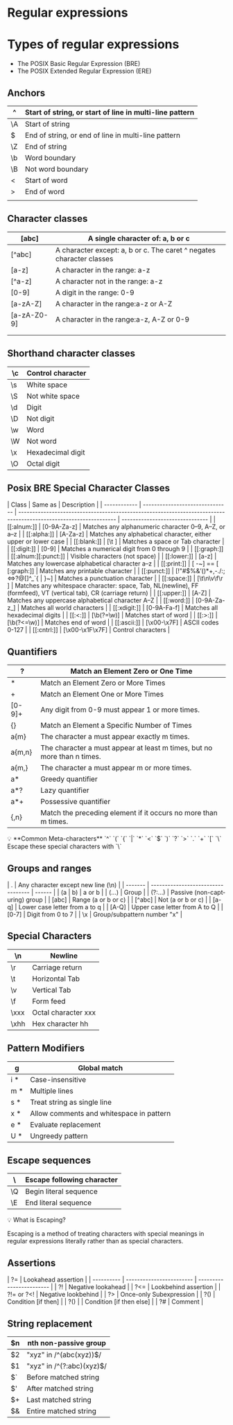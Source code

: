 # Regular expressions

# Types of regular expressions

- The POSIX Basic Regular Expression (BRE)
- The POSIX Extended Regular Expression (ERE)

## Anchors

| ^   | Start of string, or start of line in multi-line pattern |
| --- | ------------------------------------------------------- |
| \A  | Start of string                                         |
| $   | End of string, or end of line in multi-line pattern     |
| \Z  | End of string                                           |
| \b  | Word boundary                                           |
| \B  | Not word boundary                                       |
| \<  | Start of word                                           |
| \>  | End of word                                             |
|     |                                                         |

## Character classes

| [abc]       | A single character of: a, b or c                                     |
| ----------- | -------------------------------------------------------------------- |
| [^abc]      | A character except: a, b or c. The caret ^ negates character classes |
| [a-z]       | A character in the range: a-z                                        |
| [^a-z]      | A character not in the range: a-z                                    |
| [0-9]       | A digit in the range: 0-9                                            |
| [a-zA-Z]    | A character in the range:a-z or A-Z                                  |
| [a-zA-Z0-9] | A character in the range:a-z, A-Z or 0-9                             |
|             |                                                                      |
|             |                                                                      |

## Shorthand character classes

| \c  | Control character  |
| --- | ------------------ |
| \s  | White space        |
| \S  | Not white space    |
| \d  | Digit              |
| \D  | Not digit          |
| \w  | Word               |
| \W  | Not word           |
| \x  | Hexade­cimal digit |
| \O  | Octal digit        |

## Posix BRE Special Character Classes

| Class        | Same as                         | Description                                                                                                       |
| ------------ | ------------------------------- | ----------------------------------------------------------------------------------------------------------------- | ------------------------------- |
| [[:alnum:]]  | [0-9A-Za-z]                     | Matches any alphanumeric character 0–9, A–Z, or a–z                                                               |
| [[:alpha:]]  | [A-Za-z]                        | Matches any alphabetical character, either upper or lower case                                                    |
| [[:blank:]]  | [\t ]                           | Matches a space or Tab character                                                                                  |
| [[:digit:]]  | [0-9]                           | Matches a numerical digit from 0 through 9                                                                        |
| [[:graph:]]  | [[:alnum:][:punct:]]            | Visible characters (not space)                                                                                    |
| [[:lower:]]  | [a-z]                           | Matches any lowercase alphabetical character a–z                                                                  |
| [[:print:]]  | [ -~] == [ [:graph:]]           | Matches any printable character                                                                                   |
| [[:punct:]]  | [!"#$%&’()\*+,-./:;<=>?@[]^\_`{ | }~]                                                                                                               | Matches a punctuation character |
| [[:space:]]  | [\t\n\v\f\r ]                   | Matches any whitespace character: space, Tab, NL(newline), FF (formfeed), VT (vertical tab), CR (carriage return) |
| [[:upper:]]  | [A-Z]                           | Matches any uppercase alphabetical character A–Z                                                                  |
| [[:word:]]   | [0-9A-Za-z_]                    | Matches all world characters                                                                                      |
| [[:xdigit:]] | [0-9A-Fa-f]                     | Matches all hexadecimal digits                                                                                    |
| [[:<:]]      | [\b(?=\w)]                      | Matches start of word                                                                                             |
| [[:>:]]      | [\b(?<=\w)]                     | Matches end of word                                                                                               |
| [[:ascii:]]  | [\x00-\x7F]                     | ASCII codes 0-127                                                                                                 |
| [[:cntrl:]]  | [\x00-\x1F\x7F]                 | Control characters                                                                                                |

## Quantifiers

| ?      | Match an Element Zero or One Time                                       |
| ------ | ----------------------------------------------------------------------- |
| \*     | Match an Element Zero or More Times                                     |
| +      | Match an Element One or More Times                                      |
| [0-9]+ | Any digit from 0-9 must appear 1 or more times.                         |
| {}     | Match an Element a Specific Number of Times                             |
| a{m}   | The character a must appear exactly m times.                            |
| a{m,n} | The character a must appear at least m times, but no more than n times. |
| a{m,}  | The character a must appear m or more times.                            |
| a\*    | Greedy quantifier                                                       |
| a\*?   | Lazy quantifier                                                         |
| a\*+   | Possessive quantifier                                                   |
| {,n}   | Match the preceding element if it occurs no more than m times.          |

<aside>
💡 **Common Meta-ch­ara­cters**
`^`                   `(`      `{`                `|`
`*`                   `<`      `$`                `)`
`?`                   `>`      `.`                `+`
`[`                   `\`                       
Escape these special characters with `\`

</aside>

## Groups and ranges

| .       | Any character except new line (\n) |
| ------- | ---------------------------------- | ------ |
| (a      | b)                                 | a or b |
| (...)   | Group                              |
| (?:...) | Passive (non-c­apt­uring) group    |
| [abc]   | Range (a or b or c)                |
| [^abc]  | Not (a or b or c)                  |
| [a-q]   | Lower case letter from a to q      |
| [A-Q]   | Upper case letter from A to Q      |
| [0-7]   | Digit from 0 to 7                  |
| \x      | Group/­sub­pattern number "­x"     |

## Special Characters

| \n   | Newline             |
| ---- | ------------------- |
| \r   | Carriage return     |
| \t   | Horizontal Tab      |
| \v   | Vertical Tab        |
| \f   | Form feed           |
| \xxx | Octal character xxx |
| \xhh | Hex character hh    |

## Pattern Modifiers

| g    | Global match                             |
| ---- | ---------------------------------------- |
| i \* | Case-i­nse­nsitive                       |
| m \* | Multiple lines                           |
| s \* | Treat string as single line              |
| x \* | Allow comments and whitespace in pattern |
| e \* | Evaluate replac­ement                    |
| U \* | Ungreedy pattern                         |

## Escape sequences

| \   | Escape following character |
| --- | -------------------------- |
| \Q  | Begin literal sequence     |
| \E  | End literal sequence       |

<aside>
💡 What is Escaping?

Escaping is a method of treating characters with special meanings in regular expressions literally rather than as special characters.

</aside>

## Assertions

| ?=         | Lookahead assertion      |
| ---------- | ------------------------ | ------------------------ |
| ?!         | Negative lookahead       |
| ?<=        | Lookbehind assertion     |
| ?!= or ?<! | Negative lookbehind      |
| ?>         | Once-only Subexp­ression |
| ?()        | Condition [if then]      |
| ?()        |                          | Condition [if then else] |
| ?#         | Comment                  |

## String replacement

| $n  | nth non-pa­ssive group        |
| --- | ----------------------------- |
| $2  | "­xyz­" in /^(abc­(xy­z))$/   |
| $1  | "­xyz­" in /^(?:a­bc)­(xyz)$/ |
| $`  | Before matched string         |
| $'  | After matched string          |
| $+  | Last matched string           |
| $&  | Entire matched string         |
